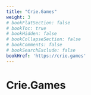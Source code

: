 ```yaml
---
title: "Crie.Games"
weight: 3
# bookFlatSection: false
# bookToc: true
# bookHidden: false
# bookCollapseSection: false
# bookComments: false
# bookSearchExclude: false
bookHref: 'https://crie.games'
---
```

# Crie.Games
